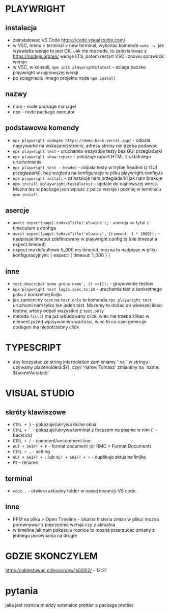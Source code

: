 # PLAYWRIGHT

## instalacja

- zainstalowac VS Code https://code.visualstudio.com/
- w VSC, menu > terminal > new terminal, wykonac komende `node -v`, jak wyswietla wersje to jest OK. Jak nie ma node, to zainstalowac z https://nodejs.org/en/ wersje LTS, potem restart VSC i znowu sprawdzic wersje
- w VSC, w konsoli, `npm init playwright@latest` - sciaga paczke playwright w najnowszej wersji
- po sciagnieciu innego projektu node `npm install`

## nazwy

- npm - node package manager
- npx - node package executor

## podstawowe komendy

- `npx playwright codegen https://demo-bank.vercel.app/` - odpala nagrywarke na wskazanej stronie, adresu strony nie trzeba podawac
- `npx playwright test` - uruchamia wszystkie testy bez GUI przegladarki
- `npx playwright show-report` - pokazuje raport HTML z ostatniego uruchomienia
- `npx playwright test --headed` - odpala testy w trybie headed (z GUI przegladarki), bez wzgledu na konfiguracje w pliku playwright.config.ts
- `npx playwright install` - zainstaluje nam przegladarki jak nam brakuje
- `npm install @playwright/test@latest` - update do najnowszej wersji. Mozna tez w package.json wpisac z palca wersje i pozniej w terminalu `npm install`

## asercje

- `await expect(page).toHaveTitle('eluwina');` - asercja na tytul z timeoutem z configa
- `await expect(page).toHaveTitle('eluwina', {timeout: 1 * 1000});` - nadpisuje timeout zdefiniowany w playwright.config.ts (nie timeout a expect.timeout)
- expect ma defaultowo 5_000 ms timeout, mozna to nadpisac w pliku konfiguracyjnym: { expect: { timeout: 1_000 } }

## inne

- `test.describe('some group name', () =>{});` - grupowanie testow
- `npx playwright test login.spec.ts:18` - uruchamia test z konkretnego pliku z konkretnej linijki
- jak zamienimy `test` na `test.only` to komenda `npx playwright test` uruchomi nam tylko ten jeden test. Mozemy to dodac do wiekszej ilosci testow, wtedy odpali wszystkie z `test.only`
- metoda `fill()` ma juz wbudowany click, wiec nie trzeba klikac w element przed wpisywaniem wartosci, wiec to co nam generuje codegen ma niepotrzebny click

# TYPESCRIPT

- aby korzystac ze string interpolation zamieniamy ' na \` w stringu i uzywamy placeholdera \$\{\}, czyli 'name: Tomasz' zmianimy na \`name: ${someVariable}\`

# VISUAL STUDIO

## skróty klawiszowe

- `CTRL + J` - pokazuje/ukrywa dolne okna
- `` CTRL + ` `` - pokazuje/ukrywa terminal z focusem na pisanie w nim (\` - backtick)
- `CTRL + /` - comment/uncomment line
- `ALT + SHIFT + F` - format document (or RMC > Format Document)
- `CTRL + ,` - setting
- `ALT + SHIFT + ↓` lub `ALT + SHIFT + ↑` - duplikuje aktualna linijke
- `F2` - rename

## terminal

- `code .` - otwiera aktualny folder w nowej instancji VS code

## inne

- PPM na pliku > Open Timeline - lokalna historia zmian w pliku! mozna porownywac z poprzednia wersja czy z aktualna
- w timeline jak nam pokazuje roznice to mozna przerzucac zmiany z jednego porownania na drugie

# GDZIE SKONCZYLEM

https://jaktestowac.pl/lesson/pw1s02l02/ - 12:31

# pytania

jaka jest roznica miedzy extension prettier a package prettier
